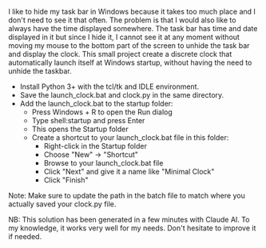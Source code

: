 I like to hide my task bar in Windows because it takes too much place and I don't need to see it that often. The problem is that I would also like to always have the time displayed somewhere. The task bar has time and date displayed in it but since I hide it, I cannot see it at any moment without moving my mouse to the bottom part of the screen to unhide the task bar and display the clock. This small project create a discrete clock that automatically launch itself at Windows startup, without having the need to unhide the taskbar.

* Install Python 3+ with the tcl/tk and IDLE environment.
* Save the launch_clock.bat and clock.py in the same directory.
* Add the launch_clock.bat to the startup folder:
  * Press Windows + R to open the Run dialog
  * Type shell:startup and press Enter
  * This opens the Startup folder
  * Create a shortcut to your launch_clock.bat file in this folder:
    * Right-click in the Startup folder
    * Choose "New" → "Shortcut"
    * Browse to your launch_clock.bat file
    * Click "Next" and give it a name like "Minimal Clock"
    * Click "Finish"

Note: Make sure to update the path in the batch file to match where you actually saved your clock.py file.

NB: This solution has been generated in a few minutes with Claude AI. To my knowledge, it works very well for my needs. Don't hesitate to improve it if needed.
